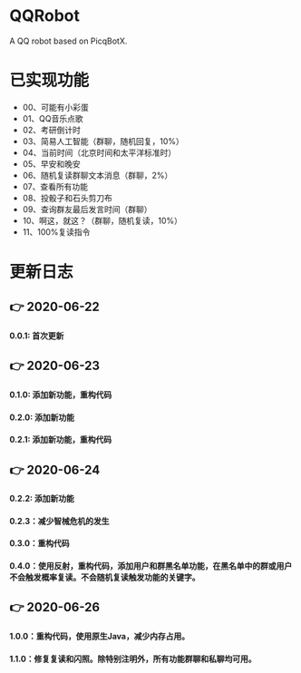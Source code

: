 # QQRobot
A QQ robot based on PicqBotX.
# 已实现功能
* 00、可能有小彩蛋
* 01、QQ音乐点歌
* 02、考研倒计时
* 03、简易人工智能（群聊，随机回复，10%）
* 04、当前时间（北京时间和太平洋标准时）
* 05、早安和晚安
* 06、随机复读群聊文本消息（群聊，2%）
* 07、查看所有功能
* 08、投骰子和石头剪刀布
* 09、查询群友最后发言时间（群聊）
* 10、啊这，就这？（群聊，随机复读，10%）
* 11、100%复读指令
# 更新日志
## 👉 2020-06-22
#### 0.0.1: 首次更新
## 👉 2020-06-23
#### 0.1.0: 添加新功能，重构代码
#### 0.2.0: 添加新功能
#### 0.2.1: 添加新功能，重构代码
## 👉 2020-06-24
#### 0.2.2: 添加新功能
#### 0.2.3：减少智械危机的发生
#### 0.3.0：重构代码
#### 0.4.0：使用反射，重构代码，添加用户和群黑名单功能，在黑名单中的群或用户不会触发概率复读。不会随机复读触发功能的关键字。
## 👉 2020-06-26
#### 1.0.0：重构代码，使用原生Java，减少内存占用。
#### 1.1.0：修复复读和闪照。除特别注明外，所有功能群聊和私聊均可用。
